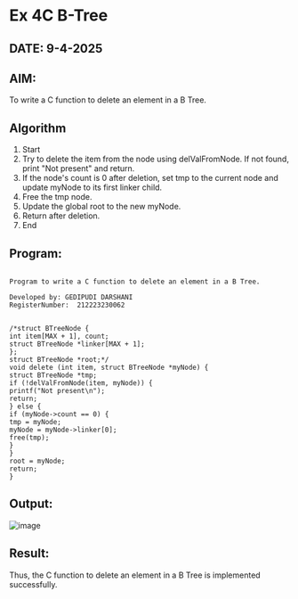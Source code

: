 # Ex 4C B-Tree
## DATE: 9-4-2025
## AIM:
To write a C function to delete an element in a B Tree.
## Algorithm
  
1. Start 
2. Try to delete the item from the node using delValFromNode. If not found, print "Not 
present" and return. 
3. If the node's count is 0 after deletion, set tmp to the current node and update myNode to its 
first linker child. 
4. Free the tmp node. 
5. Update the global root to the new myNode. 
6. Return after deletion. 
7. End

## Program:
```

Program to write a C function to delete an element in a B Tree.

Developed by: GEDIPUDI DARSHANI
RegisterNumber:  212223230062

 
/*struct BTreeNode { 
int item[MAX + 1], count; 
struct BTreeNode *linker[MAX + 1]; 
}; 
struct BTreeNode *root;*/ 
void delete (int item, struct BTreeNode *myNode) { 
struct BTreeNode *tmp; 
if (!delValFromNode(item, myNode)) { 
printf("Not present\n"); 
return; 
} else { 
if (myNode->count == 0) { 
tmp = myNode; 
myNode = myNode->linker[0]; 
free(tmp); 
} 
} 
root = myNode; 
return; 
} 

```

## Output:

![image](https://github.com/user-attachments/assets/8ad74c68-6bae-49a7-9946-4cd083d9a707)


## Result:
Thus, the C function to delete an element in a B Tree is implemented successfully.
